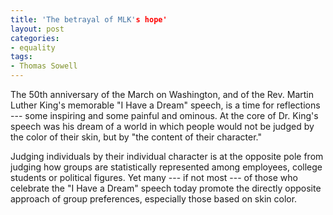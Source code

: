 ```yaml
---
title: 'The betrayal of MLK's hope'
layout: post
categories:
- equality
tags:
- Thomas Sowell
---
```


The 50th anniversary of the March on Washington, and of the Rev. Martin Luther King's memorable "I Have a Dream" speech, is a time for reflections --- some inspiring and some painful and ominous. At the core of Dr. King's speech was his dream of a world in which people would not be judged by the color of their skin, but by "the content of their character."

Judging individuals by their individual character is at the opposite pole from judging how groups are statistically represented among employees, college students or political figures. Yet many --- if not most --- of those who celebrate the "I Have a Dream" speech today promote the directly opposite approach of group preferences, especially those based on skin color.

